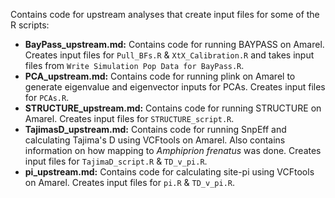 Contains code for upstream analyses that create input files for some of the R scripts:
 * **BayPass_upstream.md:** Contains code for running BAYPASS on Amarel. Creates input files for `Pull_BFs.R` & `XtX_Calibration.R` and takes input files from `Write Simulation Pop Data for BayPass.R`.
 * **PCA_upstream.md:** Contains code for running plink on Amarel to generate eigenvalue and eigenvector inputs for PCAs. Creates input files for `PCAs.R`.
 * **STRUCTURE_upstream.md:** Contains code for running STRUCTURE on Amarel. Creates input files for `STRUCTURE_script.R`.
 * **TajimasD_upstream.md:** Contains code for running SnpEff and calculating Tajima's D using VCFtools on Amarel. Also contains information on how mapping to *Amphiprion frenatus* was done. Creates input files for `TajimaD_script.R` & `TD_v_pi.R`.
 * **pi_upstream.md:** Contains code for calculating site-pi using VCFtools on Amarel. Creates input files for `pi.R` & `TD_v_pi.R`.
